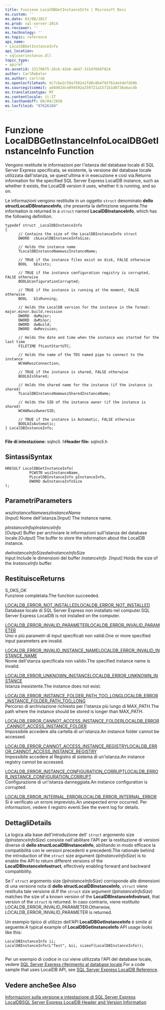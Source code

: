 ```yaml
---
title: Funzione LocalDBGetInstanceInfo | Microsoft Docs
ms.custom: ''
ms.date: 03/08/2017
ms.prod: sql-server-2014
ms.reviewer: ''
ms.technology: ''
ms.topic: reference
api_name:
- LocalDBGetInstanceInfo
api_location:
- sqluserinstance.dll
topic_type:
- apiref
ms.assetid: 231706f5-26c6-42eb-ab47-315df6b8f824
author: CarlRabeler
ms.author: carlrab
ms.openlocfilehash: dc7cbe2c59a7502a1fd0c8b4f92fb14e5defd50b
ms.sourcegitcommit: ad4d92dce894592a259721a1571b1d8736abacdb
ms.translationtype: MT
ms.contentlocale: it-IT
ms.lasthandoff: 08/04/2020
ms.locfileid: "87626104"
---
```

# <a name="localdbgetinstanceinfo-function"></a><span data-ttu-id="d9ebb-102">Funzione LocalDBGetInstanceInfo</span><span class="sxs-lookup"><span data-stu-id="d9ebb-102">LocalDBGetInstanceInfo Function</span></span>
  <span data-ttu-id="d9ebb-103">Vengono restituite le informazioni per l'istanza del database locale di SQL Server Express specificata, se esistente, la versione del database locale utilizzata dall'istanza, se quest'ultima è in esecuzione e così via.</span><span class="sxs-lookup"><span data-stu-id="d9ebb-103">Returns information for the specified SQL Server Express LocalDB instance, such as whether it exists, the LocalDB version it uses, whether it is running, and so on.</span></span>  
  
 <span data-ttu-id="d9ebb-104">Le informazioni vengono restituite in un oggetto `struct` denominato **dello structLocalDBInstanceInfo**, che presenta la definizione seguente.</span><span class="sxs-lookup"><span data-stu-id="d9ebb-104">The information is returned in a `struct` named **LocalDBInstanceInfo**, which has the following definition.</span></span>  
  
```  
typedef struct _LocalDBInstanceInfo  
{  
      // Contains the size of the LocalDBInstanceInfo struct  
      DWORD  cbLocalDBInstanceInfoSize;  
  
      // Holds the instance name  
      TLocalDBInstanceNamewszInstanceName;  
  
      // TRUE if the instance files exist on disk, FALSE otherwise  
      BOOL   bExists;  
  
      // TRUE if the instance configuration registry is corrupted, FALSE otherwise  
      BOOLbConfigurationCorrupted;  
  
      // TRUE if the instance is running at the moment, FALSE otherwise  
      BOOL   bIsRunning;  
  
      // Holds the LocalDB version for the instance in the format: major.minor.build.revision  
      DWORD  dwMajor;  
      DWORD  dwMinor;  
      DWORD  dwBuild;  
      DWORD  dwRevision;  
  
      // Holds the date and time when the instance was started for the last time  
      FILETIME ftLastStartUTC;  
  
      // Holds the name of the TDS named pipe to connect to the instance  
      WCHARwszConnection;  
  
      // TRUE if the instance is shared, FALSE otherwise  
      BOOLbIsShared;  
  
      // Holds the shared name for the instance (if the instance is shared)  
      TLocalDBInstanceNamewszSharedInstanceName;  
  
      // Holds the SID of the instance owner (if the instance is shared)  
      WCHARwszOwnerSID;   
  
      // TRUE if the instance is Automatic, FALSE otherwise  
      BOOLbIsAutomatic;  
} LocalDBInstanceInfo;  
  
```  
  
 <span data-ttu-id="d9ebb-105">**File di intestazione:** sqlncli. h</span><span class="sxs-lookup"><span data-stu-id="d9ebb-105">**Header file:** sqlncli.h</span></span>  
  
## <a name="syntax"></a><span data-ttu-id="d9ebb-106">Sintassi</span><span class="sxs-lookup"><span data-stu-id="d9ebb-106">Syntax</span></span>  
  
```  
HRESULT LocalDBGetInstanceInfo(  
           PCWSTR wszInstanceName,  
           PLocalDBInstanceInfo pInstanceInfo,  
           DWORD dwInstanceInfoSize   
);  
```  
  
## <a name="parameters"></a><span data-ttu-id="d9ebb-107">Parametri</span><span class="sxs-lookup"><span data-stu-id="d9ebb-107">Parameters</span></span>  
 <span data-ttu-id="d9ebb-108">*wszInstanceName*</span><span class="sxs-lookup"><span data-stu-id="d9ebb-108">*wszInstanceName*</span></span>  
 <span data-ttu-id="d9ebb-109">[Input] Nome dell'istanza.</span><span class="sxs-lookup"><span data-stu-id="d9ebb-109">[Input] The instance name.</span></span>  
  
 <span data-ttu-id="d9ebb-110">*pInstanceInfo*</span><span class="sxs-lookup"><span data-stu-id="d9ebb-110">*pInstanceInfo*</span></span>  
 <span data-ttu-id="d9ebb-111">[Output] Buffer per archiviare le informazioni sull'istanza del database locale.</span><span class="sxs-lookup"><span data-stu-id="d9ebb-111">[Output] The buffer to store the information about the LocalDB instance.</span></span>  
  
 <span data-ttu-id="d9ebb-112">*dwInstanceInfoSize*</span><span class="sxs-lookup"><span data-stu-id="d9ebb-112">*dwInstanceInfoSize*</span></span>  
 <span data-ttu-id="d9ebb-113">Input Include le dimensioni del buffer *InstanceInfo* .</span><span class="sxs-lookup"><span data-stu-id="d9ebb-113">[Input] Holds the size of the *InstanceInfo* buffer.</span></span>  
  
## <a name="returns"></a><span data-ttu-id="d9ebb-114">Restituisce</span><span class="sxs-lookup"><span data-stu-id="d9ebb-114">Returns</span></span>  
 <span data-ttu-id="d9ebb-115">S_OK</span><span class="sxs-lookup"><span data-stu-id="d9ebb-115">S_OK</span></span>  
 <span data-ttu-id="d9ebb-116">Funzione completata.</span><span class="sxs-lookup"><span data-stu-id="d9ebb-116">The function succeeded.</span></span>  
  
 [<span data-ttu-id="d9ebb-117">LOCALDB_ERROR_NOT_INSTALLED</span><span class="sxs-lookup"><span data-stu-id="d9ebb-117">LOCALDB_ERROR_NOT_INSTALLED</span></span>](../express-localdb-error-messages/localdb-error-not-installed.md)  
 <span data-ttu-id="d9ebb-118">Database locale di SQL Server Express non installato nel computer.</span><span class="sxs-lookup"><span data-stu-id="d9ebb-118">SQL Server Express LocalDB is not installed on the computer.</span></span>  
  
 [<span data-ttu-id="d9ebb-119">LOCALDB_ERROR_INVALID_PARAMETER</span><span class="sxs-lookup"><span data-stu-id="d9ebb-119">LOCALDB_ERROR_INVALID_PARAMETER</span></span>](../express-localdb-error-messages/localdb-error-invalid-parameter.md)  
 <span data-ttu-id="d9ebb-120">Uno o più parametri di input specificati non validi.</span><span class="sxs-lookup"><span data-stu-id="d9ebb-120">One or more specified input parameters are invalid.</span></span>  
  
 [<span data-ttu-id="d9ebb-121">LOCALDB_ERROR_INVALID_INSTANCE_NAME</span><span class="sxs-lookup"><span data-stu-id="d9ebb-121">LOCALDB_ERROR_INVALID_INSTANCE_NAME</span></span>](../express-localdb-error-messages/localdb-error-invalid-instance-name.md)  
 <span data-ttu-id="d9ebb-122">Nome dell'stanza specificata non valido.</span><span class="sxs-lookup"><span data-stu-id="d9ebb-122">The specified instance name is invalid.</span></span>  
  
 [<span data-ttu-id="d9ebb-123">LOCALDB_ERROR_UNKNOWN_INSTANCE</span><span class="sxs-lookup"><span data-stu-id="d9ebb-123">LOCALDB_ERROR_UNKNOWN_INSTANCE</span></span>](../express-localdb-error-messages/localdb-error-unknown-instance.md)  
 <span data-ttu-id="d9ebb-124">Istanza inesistente.</span><span class="sxs-lookup"><span data-stu-id="d9ebb-124">The instance does not exist.</span></span>  
  
 [<span data-ttu-id="d9ebb-125">LOCALDB_ERROR_INSTANCE_FOLDER_PATH_TOO_LONG</span><span class="sxs-lookup"><span data-stu-id="d9ebb-125">LOCALDB_ERROR_INSTANCE_FOLDER_PATH_TOO_LONG</span></span>](../express-localdb-error-messages/localdb-error-instance-folder-path-too-long.md)  
 <span data-ttu-id="d9ebb-126">Percorso di archiviazione richiesto per l'istanza più lungo di MAX_PATH.</span><span class="sxs-lookup"><span data-stu-id="d9ebb-126">The path where the instance should be stored is longer than MAX_PATH.</span></span>  
  
 [<span data-ttu-id="d9ebb-127">LOCALDB_ERROR_CANNOT_ACCESS_INSTANCE_FOLDER</span><span class="sxs-lookup"><span data-stu-id="d9ebb-127">LOCALDB_ERROR_CANNOT_ACCESS_INSTANCE_FOLDER</span></span>](../express-localdb-error-messages/localdb-error-cannot-access-instance-folder.md)  
 <span data-ttu-id="d9ebb-128">Impossibile accedere alla cartella di un'istanza.</span><span class="sxs-lookup"><span data-stu-id="d9ebb-128">An instance folder cannot be accessed.</span></span>  
  
 [<span data-ttu-id="d9ebb-129">LOCALDB_ERROR_CANNOT_ACCESS_INSTANCE_REGISTRY</span><span class="sxs-lookup"><span data-stu-id="d9ebb-129">LOCALDB_ERROR_CANNOT_ACCESS_INSTANCE_REGISTRY</span></span>](../express-localdb-error-messages/localdb-error-cannot-access-instance-registry.md)  
 <span data-ttu-id="d9ebb-130">Impossibile accedere al Registro di sistema di un'istanza.</span><span class="sxs-lookup"><span data-stu-id="d9ebb-130">An instance registry cannot be accessed.</span></span>  
  
 [<span data-ttu-id="d9ebb-131">LOCALDB_ERROR_INSTANCE_CONFIGURATION_CORRUPT</span><span class="sxs-lookup"><span data-stu-id="d9ebb-131">LOCALDB_ERROR_INSTANCE_CONFIGURATION_CORRUPT</span></span>](../express-localdb-error-messages/localdb-error-instance-configuration-corrupt.md)  
 <span data-ttu-id="d9ebb-132">Configurazione di un'istanza danneggiata.</span><span class="sxs-lookup"><span data-stu-id="d9ebb-132">An instance configuration is corrupted.</span></span>  
  
 [<span data-ttu-id="d9ebb-133">LOCALDB_ERROR_INTERNAL_ERROR</span><span class="sxs-lookup"><span data-stu-id="d9ebb-133">LOCALDB_ERROR_INTERNAL_ERROR</span></span>](../express-localdb-error-messages/localdb-error-internal-error.md)  
 <span data-ttu-id="d9ebb-134">Si è verificato un errore imprevisto.</span><span class="sxs-lookup"><span data-stu-id="d9ebb-134">An unexpected error occurred.</span></span> <span data-ttu-id="d9ebb-135">Per informazioni, vedere il registro eventi.</span><span class="sxs-lookup"><span data-stu-id="d9ebb-135">See the event log for details.</span></span>  
  
## <a name="details"></a><span data-ttu-id="d9ebb-136">Dettagli</span><span class="sxs-lookup"><span data-stu-id="d9ebb-136">Details</span></span>  
 <span data-ttu-id="d9ebb-137">La logica alla base dell'introduzione dell' `struct` argomento size (*lpInstanceInfoSize*) consiste nell'abilitare l'API per la restituzione di versioni diverse di **dello structLocalDBInstanceInfo**, abilitando in modo efficace la compatibilità con le versioni precedenti e precedenti.</span><span class="sxs-lookup"><span data-stu-id="d9ebb-137">The rationale behind the introduction of the `struct` size argument (*lpInstanceInfoSize*) is to enable the API to return different versions of the **LocalDBInstanceInfostruct**, effectively enabling forward and backward compatibility.</span></span>  
  
 <span data-ttu-id="d9ebb-138">Se l' `struct` argomento size (*lpInstanceInfoSize*) corrisponde alle dimensioni di una versione nota di **dello structLocalDBInstanceInfo**, `struct` viene restituita tale versione di.</span><span class="sxs-lookup"><span data-stu-id="d9ebb-138">If the `struct` size argument (*lpInstanceInfoSize*) matches the size of a known version of the **LocalDBInstanceInfostruct**, that version of the `struct` is returned.</span></span> <span data-ttu-id="d9ebb-139">In caso contrario, viene restituito LOCALDB_ERROR_INVALID_PARAMETER.</span><span class="sxs-lookup"><span data-stu-id="d9ebb-139">Otherwise, LOCALDB_ERROR_INVALID_PARAMETER is returned.</span></span>  
  
 <span data-ttu-id="d9ebb-140">Un esempio tipico di utilizzo dell'API **LocalDBGetInstanceInfo** è simile al seguente:</span><span class="sxs-lookup"><span data-stu-id="d9ebb-140">A typical example of **LocalDBGetInstanceInfo** API usage looks like this:</span></span>  
  
```  
LocalDBInstanceInfo ii;  
LocalDBInstanceInfo(L"Test", &ii, sizeof(LocalDBInstanceInfo));  
  
```  
  
 <span data-ttu-id="d9ebb-141">Per un esempio di codice in cui viene utilizzata l'API del database locale, vedere [SQL Server Express riferimento al database locale](../sql-server-express-localdb-reference.md).</span><span class="sxs-lookup"><span data-stu-id="d9ebb-141">For a code sample that uses LocalDB API, see [SQL Server Express LocalDB Reference](../sql-server-express-localdb-reference.md).</span></span>  
  
## <a name="see-also"></a><span data-ttu-id="d9ebb-142">Vedere anche</span><span class="sxs-lookup"><span data-stu-id="d9ebb-142">See Also</span></span>  
 [<span data-ttu-id="d9ebb-143">Informazioni sulla versione e intestazione di SQL Server Express LocalDB</span><span class="sxs-lookup"><span data-stu-id="d9ebb-143">SQL Server Express LocalDB Header and Version Information</span></span>](sql-server-express-localdb-header-and-version-information.md)  
  
  
